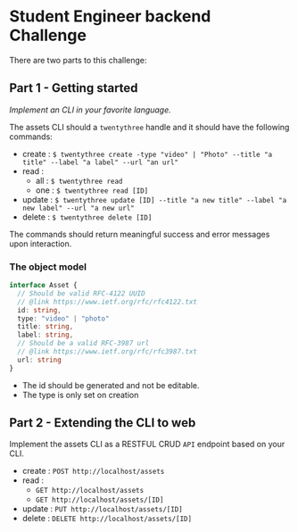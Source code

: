 # Student Engineer backend Challenge

There are two parts to this challenge:

## Part 1 - Getting started

_Implement an CLI in your favorite language._

The assets CLI should a `twentythree` handle and it should have the following commands:

- create : `$ twentythree create -type "video" | "Photo" --title "a title" --label "a label" --url "an url"`
- read :
  - all : `$ twentythree read`
  - one : `$ twentythree read [ID]`
- update : `$ twentythree update [ID] --title "a new title" --label "a new label" --url "a new url"`
- delete : `$ twentythree delete [ID]`

The commands should return meaningful success and error messages upon interaction.

### The object model

```ts
interface Asset {
  // Should be valid RFC-4122 UUID
  // @link https://www.ietf.org/rfc/rfc4122.txt
  id: string,
  type: "video" | "photo"
  title: string,
  label: string,
  // Should be a valid RFC-3987 url
  // @link https://www.ietf.org/rfc/rfc3987.txt
  url: string
}
```

- The id should be generated and not be editable.
- The type is only set on creation

## Part 2 - Extending the CLI to web

Implement the assets CLI as a RESTFUL CRUD `API` endpoint based on your CLI.

- create : `POST http://localhost/assets`
- read :
  - `GET http://localhost/assets`
  - `GET http://localhost/assets/[ID]`
- update : `PUT http://localhost/assets/[ID]`
- delete : `DELETE http://localhost/assets/[ID]`